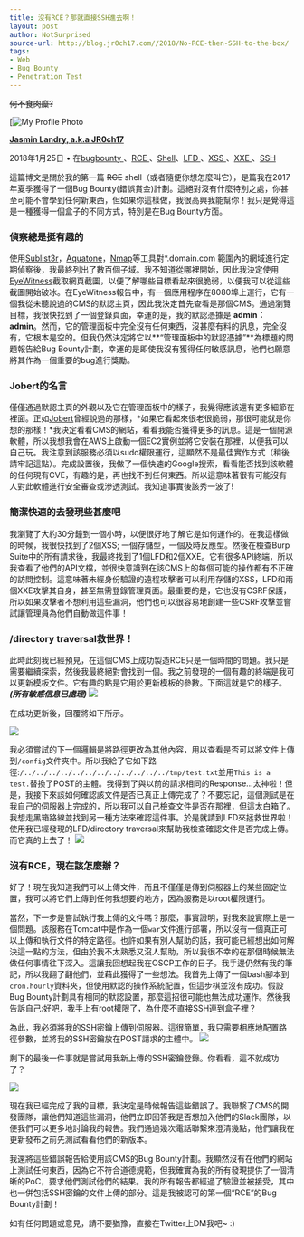 ```yaml
---
title: 沒有RCE？那就直接SSH進去啊！
layout: post
author: NotSurprised
source-url: http://blog.jr0ch17.com//2018/No-RCE-then-SSH-to-the-box/
tags:
- Web
- Bug Bounty
- Penetration Test
---
```


~~何不食肉糜?~~

[![My Profile Photo](http://blog.jr0ch17.com/images/2017-11-08_12h39_35.png)

[**Jasmin Landry, a.k.a JR0ch17**](http://blog.jr0ch17.com/ "link to home of Jasmin Landry, a.k.a JR0ch17")

2018年1月25日 • 在[bugbounty ](http://blog.jr0ch17.com/tags/#bugbounty)、[RCE ](http://blog.jr0ch17.com/tags/#rce)、[Shell](http://blog.jr0ch17.com/tags/#shell)、[LFD ](http://blog.jr0ch17.com/tags/#lfd)、[XSS ](http://blog.jr0ch17.com/tags/#xss)、[XXE ](http://blog.jr0ch17.com/tags/#xxe)、[SSH ](http://blog.jr0ch17.com/tags/#ssh)

這篇博文是關於我的第一篇 ~~RCE~~ shell（或者隨便你想怎麼叫它），是篇我在2017年夏季獲得了一個Bug Bounty(錯誤賞金)計劃。這絕對沒有什麼特別之處，你甚至可能不會學到任何新東西，但如果你這樣做，我很高興我能幫你！我只是覺得這是一種獲得一個盒子的不同方式，特別是在Bug Bounty方面。 
  

### 偵察總是挺有趣的

使用[Sublist3r](https://github.com/aboul3la/Sublist3r)，[Aquatone](https://github.com/michenriksen/aquatone)，[Nmap](https://nmap.org/)等工具對*.domain.com 範圍內的網域進行定期偵察後，我最終列出了數百個子域。我不知道從哪裡開始，因此我決定使用[EyeWitness](https://github.com/ChrisTruncer/EyeWitness)截取網頁截圖，以便了解哪些目標看起來很脆弱，以便我可以從這些截圖開始破冰。在EyeWitness報告中，有一個應用程序在8080埠上運行，它有一個我從未聽說過的CMS的默認主頁，因此我決定首先查看是那個CMS。通過瀏覽目標，我很快找到了一個登錄頁面，幸運的是，我的默認憑據是 **admin：admin**。然而，它的管理面板中完全沒有任何東西，沒甚麼有料的訊息，完全沒有，它根本是空的。但我仍然決定將它以**“管理面板中的默認憑據”**為標題的問題報告給Bug Bounty計劃，幸運的是即使我沒有獲得任何敏感訊息，他們也願意將其作為一個重要的bug進行獎勵。 
  

### Jobert的名言

僅僅通過默認主頁的外觀以及它在管理面板中的樣子，我覺得應該還有更多細節在裡面。正如[Jobert](https://twitter.com/jobertabma)曾經說過的那樣，*如果它看起來很老很脆弱，那很可能就是你想的那樣！*我決定看看CMS的網站，看看我能否獲得更多的訊息。這是一個開源軟體，所以我想我會在AWS上啟動一個EC2實例並將它安裝在那裡，以便我可以自己玩。我注意到該服務必須以sudo權限運行，這顯然不是最佳實作方式（稍後請牢記這點）。完成設置後，我做了一個快速的Google搜索，看看能否找到該軟體的任何現有CVE，有趣的是，再也找不到任何東西。所以這意味著很有可能沒有人對此軟體進行安全審查或滲透測試。我知道事實後該秀一波了!
[](https://memecreator.org/static/images/memes/3013268.jpg) 
  

### 簡潔快速的去發現些甚麼吧

我瀏覽了大約30分鐘到一個小時，以便很好地了解它是如何運作的。在我這樣做的時候，我很快找到了2個XSS; 一個存儲型，一個及時反應型。然後在檢查Burp Suite中的所有請求後，我最終找到了1個LFD和2個XXE。它有很多API終端，所以我查看了他們的API文檔，並很快意識到在該CMS上的每個可能的操作都有不正確的訪問控制。這意味著未經身份驗證的遠程攻擊者可以利用存儲的XSS，LFD和兩個XXE攻擊其自身，甚至無需登錄管理頁面。最重要的是，它也沒有CSRF保護，所以如果攻擊者不想利用這些漏洞，他們也可以很容易地創建一些CSRF攻擊並嘗試讓管理員為他們自動做這件事！ 


### /directory traversal救世界！

此時此刻我已經預見，在這個CMS上成功製造RCE只是一個時間的問題。我只是需要繼續探索，然後我最終絕對會找到一個。我之前發現的一個有趣的終端是我可以更新模板文件。它有趣的點是它用於更新模板的參數。下面這就是它的樣子。 **_(所有敏感信息已處理)_**
![](http://blog.jr0ch17.com/images/POST_request.png)

在成功更新後，回覆將如下所示。 

![](http://blog.jr0ch17.com/images/POST_Response.png)

我必須嘗試的下一個邏輯是將路徑更改為其他內容，用以查看是否可以將文件上傳到`/config`文件夾中。所以我給了它如下路徑:`/../../../../../../../../../../../../tmp/test.txt`並用`This is a test.`替換了POST的主體。我得到了與以前的請求相同的Response...太神啦！但是，我接下來該如何確認該文件是否已真正上傳完成了？不要忘記，這個測試是在我自己的伺服器上完成的，所以我可以自己檢查文件是否在那裡，但這太白箱了。我想走黑箱路線並找到另一種方法來確認這件事。於是就請到LFD來拯救世界啦！使用我已經發現的LFD/directory traversal來幫助我檢查確認文件是否完成上傳。而它真的上去了！ 
![](http://blog.jr0ch17.com/images/LFI.png)  
  

### 沒有RCE，現在該怎麼辦？

好了！現在我知道我們可以上傳文件，而且不僅僅是傳到伺服器上的某些固定位置，我可以將它們上傳到任何我想要的地方，因為服務是以root權限運行。

當然，下一步是嘗試執行我上傳的文件嗎？那麼，事實證明，對我來說實際上是一個問題。該服務在Tomcat中是作為一個`war`文件進行部署，所以沒有一個真正可以上傳和執行文件的特定路徑。也許如果有別人幫助的話，我可能已經想出如何解決這一點的方法，但由於我不太熟悉又沒人幫助，所以我很不幸的在那個時候無法做任何事情往下深入。這讓我回想起我在OSCP工作的日子。我手邊仍然有我的筆記，所以我翻了翻他們，並藉此獲得了一些想法。我首先上傳了一個bash腳本到`cron.hourly`資料夾，但使用默認的操作系統配置，但這步棋並沒有成功。假設Bug Bounty計劃具有相同的默認設置，那麼這招很可能也無法成功運作。然後我告訴自己:好吧，我手上有root權限了，為什麼不直接SSH連到盒子裡？

為此，我必須將我的SSH密鑰上傳到伺服器。這很簡單，我只需要相應地配置路徑參數，並將我的SSH密鑰放在POST請求的主體中。 
![](http://blog.jr0ch17.com/images/SSH.png)

剩下的最後一件事就是嘗試用我新上傳的SSH密鑰登錄。你看看，這不就成功了？

![](http://blog.jr0ch17.com/images/ID.png) 
  
現在我已經完成了我的目標，我決定是時候報告這些錯誤了。我聯繫了CMS的開發團隊，讓他們知道這些漏洞，他們立即回答我是否想加入他們的Slack團隊，以便我們可以更多地討論我的報告。我們通過幾次電話聯繫來澄清幾點，他們讓我在更新發布之前先測試看看他們的新版本。

我還將這些錯誤報告給使用該CMS的Bug Bounty計劃。我顯然沒有在他們的網站上測試任何東西，因為它不符合道德規範，但我確實為我的所有發現提供了一個清晰的PoC，要求他們測試他們的結果。我的所有報告都經過了驗證並被接受，其中也一併包括SSH密鑰的文件上傳的部分。這是我被認可的第一個“RCE”的Bug Bounty計劃！ 
  

如有任何問題或意見，請不要猶豫，直接在Twitter上DM我吧~ :)